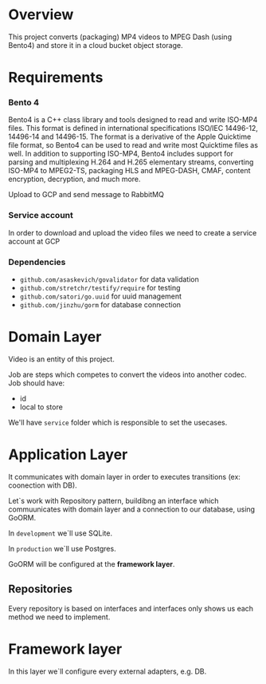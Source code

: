 # Overview
This project converts (packaging) MP4 videos to MPEG Dash (using Bento4) and store it in a cloud bucket object storage.

# Requirements
### Bento 4
Bento4 is a C++ class library and tools designed to read and write ISO-MP4 files. This format is defined in international specifications ISO/IEC 14496-12, 14496-14 and 14496-15. The format is a derivative of the Apple Quicktime file format, so Bento4 can be used to read and write most Quicktime files as well. In addition to supporting ISO-MP4, Bento4 includes support for parsing and multiplexing H.264 and H.265 elementary streams, converting ISO-MP4 to MPEG2-TS, packaging HLS and MPEG-DASH, CMAF, content encryption, decryption, and much more.

Upload to GCP and send message to RabbitMQ

### Service account

In order to download and upload the video files we need to create a service account at GCP

### Dependencies
* `github.com/asaskevich/govalidator` for data validation
* `github.com/stretchr/testify/require` for testing
* `github.com/satori/go.uuid` for uuid management
* `github.com/jinzhu/gorm` for database connection

# Domain Layer
Video is an entity of this project.

Job are steps which competes to convert the videos into another codec. Job should have:
* id
* local to store

We'll have `service` folder which is responsible to set the usecases.

# Application Layer
It communicates with domain layer in order to executes transitions (ex: coonection with DB).

Let`s work with Repository pattern, buildibng an interface which commuunicates with domain layer and a connection to our database, using GoORM.

In `development` we`ll use SQLite.

In `production` we`ll use Postgres.

GoORM will be configured at the **framework layer**.

## Repositories

Every repository is based on interfaces and interfaces only shows us each method we need to implement.

# Framework layer
In this layer we`ll configure every external adapters, e.g. DB.

